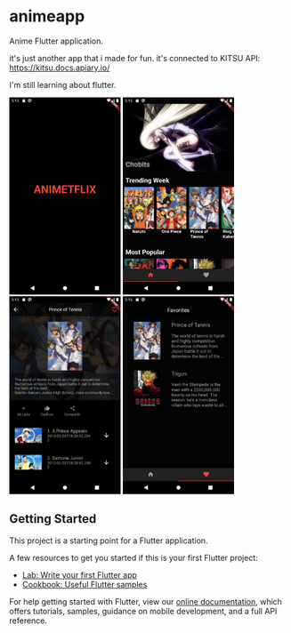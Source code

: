 # animeapp

Anime  Flutter application.

it's just another app that i made for fun. it's connected to KITSU API: https://kitsu.docs.apiary.io/

I'm still learning about flutter.

<img src="https://github.com/yomergonzalez/anime_app/blob/master/screenshots/img1.png?raw=true" width="200">
<img src="https://github.com/yomergonzalez/anime_app/blob/master/screenshots/img2.png?raw=true" width="200">
<img src="https://github.com/yomergonzalez/anime_app/blob/master/screenshots/img3.png?raw=true" width="200">
<img src="https://github.com/yomergonzalez/anime_app/blob/master/screenshots/img4.png?raw=true" width="200">




## Getting Started

This project is a starting point for a Flutter application.

A few resources to get you started if this is your first Flutter project:

- [Lab: Write your first Flutter app](https://flutter.dev/docs/get-started/codelab)
- [Cookbook: Useful Flutter samples](https://flutter.dev/docs/cookbook)

For help getting started with Flutter, view our
[online documentation](https://flutter.dev/docs), which offers tutorials,
samples, guidance on mobile development, and a full API reference.
